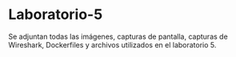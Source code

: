 # Laboratorio-5
Se adjuntan todas las imágenes, capturas de pantalla, capturas de Wireshark, Dockerfiles y archivos utilizados en el laboratorio 5.
